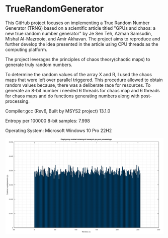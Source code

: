 # TrueRandomGenerator
This GitHub project focuses on implementing a True Random Number Generator (TRNG) based on a scientific article titled "GPUs and chaos: a new true random number generator" by Je Sen Teh, Azman Samsudin, Mishal Al-Mazrooie, and Amir Akhavan. The project aims to reproduce and further develop the idea presented in the article using CPU threads as the computing platform.

The project leverages the principles of chaos theory(chaotic maps) to generate truly random numbers.

To determine the random values of the array X and R, I used the chaos maps that were left over
parallel triggered. This procedure allowed to obtain random values because,
there was a deliberate race for resources. To generate an 8-bit number
i needed 6 threads for chaos map and 6 threads for chaos maps and do functions
generating numbers along with post-processing.

Compiler:gcc (Rev6, Built by MSYS2 project) 13.1.0

Entropy per 100000 8-bit samples: 7.998

Operating System: Microsoft Windows 10 Pro 22H2

![alt text](https://github.com/Strzelba72/TrueRandomGenerator/blob/main/trng.png?raw=true)

